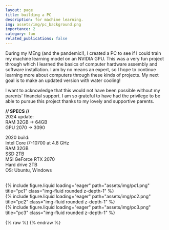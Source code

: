 ```yaml
---
layout: page
title: building a PC
description: for machine learning.
img: assets/img/pc_background.png
importance: 2
category: fun
related_publications: false
---
```


During my MEng (and the pandemic!), I created a PC to see if I could train my machine learning model on an NVIDIA GPU. This was a very fun project through which I learned the basics of computer hardware assembly and software installation. I am by no means an expert, so I hope to continue learning more about computers through these kinds of projects. My next goal is to make an updated version with water cooling!

I want to acknowledge that this would not have been possible without my parents' financial support. I am so grateful to have had the privilege to be able to pursue this project thanks to my lovely and supportive parents.

**// SPECS //**
<br> 2024 update:
<br>RAM 32GB -> 64GB
<br>GPU 2070 -> 3090

2020 build:
<br>Intel Core i7-10700 at 4.8 GHz
<br>RAM 32GB
<br>SSD 2TB
<br>MSI GeForce RTX 2070
<br>Hard drive 2TB
<br>OS: Ubuntu, Windows


<br>

<div class="row">
    <div class="col-sm mt-3 mt-md-0">
        {% include figure.liquid loading="eager" path="assets/img/pc1.png" title="pc1" class="img-fluid rounded z-depth-1" %}
    </div>
    <div class="col-sm mt-3 mt-md-0">
        {% include figure.liquid loading="eager" path="assets/img/pc2.png" title="pc2" class="img-fluid rounded z-depth-1" %}
    </div>
    <div class="col-sm mt-3 mt-md-0">
        {% include figure.liquid loading="eager" path="assets/img/pc3.png" title="pc3" class="img-fluid rounded z-depth-1" %}
    </div>
</div>


{% raw %} 
{% endraw %}
